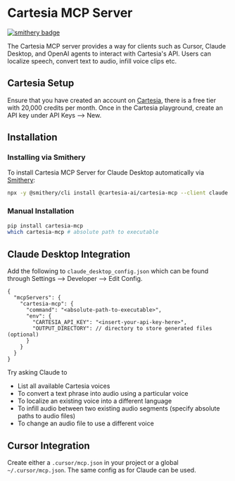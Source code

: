 # Cartesia MCP Server
[![smithery badge](https://smithery.ai/badge/@cartesia-ai/cartesia-mcp)](https://smithery.ai/server/@cartesia-ai/cartesia-mcp)

The Cartesia MCP server provides a way for clients such as Cursor, Claude Desktop, and OpenAI agents to interact with Cartesia's API. Users can localize speech, convert text to audio, infill voice clips etc. 

## Cartesia Setup 

Ensure that you have created an account on [Cartesia](https://play.cartesia.ai/sign-in), there is a free tier with 20,000 credits per month. Once in the Cartesia playground, create an API key under API Keys --> New.

## Installation

### Installing via Smithery

To install Cartesia MCP Server for Claude Desktop automatically via [Smithery](https://smithery.ai/server/@cartesia-ai/cartesia-mcp):

```bash
npx -y @smithery/cli install @cartesia-ai/cartesia-mcp --client claude
```

### Manual Installation
```sh
pip install cartesia-mcp
which cartesia-mcp # absolute path to executable
```

## Claude Desktop Integration

Add the following to `claude_desktop_config.json` which can be found through Settings --> Developer --> Edit Config.

```
{
  "mcpServers": {
    "cartesia-mcp": {
      "command": "<absolute-path-to-executable>",
      "env": {
        "CARTESIA_API_KEY": "<insert-your-api-key-here>",
        "OUTPUT_DIRECTORY": // directory to store generated files (optional)
      }
    }
  }
}
```

Try asking Claude to 
- List all available Cartesia voices
- To convert a text phrase into audio using a particular voice
- To localize an existing voice into a different language
- To infill audio between two existing audio segments (specify absolute paths to audio files)
- To change an audio file to use a different voice

## Cursor Integration

Create either a `.cursor/mcp.json` in your project or a global `~/.cursor/mcp.json`. The same config as for Claude can be used. 
